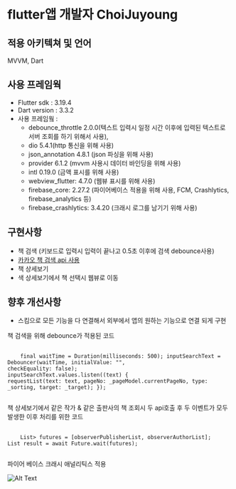 # flutter앱 개발자 ChoiJuyoung

## 적용 아키텍쳐 및 언어
MVVM, Dart

## 사용 프레임웍
* Flutter sdk : 3.19.4
* Dart version : 3.3.2
* 사용 프레임웤 :
  - debounce_throttle 2.0.0(텍스트 입력시 일정 시간 이후에 입력된 텍스트로 서버 조회를 하기 위해서 사용),
  - dio 5.4.1(http 통신을 위해 사용)
  - json_annotation 4.8.1 (json 파싱을 위해 사용)
  - provider 6.1.2 (mvvm 사용시 데이터 바인딩을 위해 사용)
  - intl 0.19.0 (금액 표시를 위해 사용)
  - webview_flutter: 4.7.0 (웹뷰 표시를 위해 사용)
  - firebase_core: 2.27.2 (파이어베이스 적용을 위해 사용, FCM, Crashlytics, firebase_analytics 등)
  - firebase_crashlytics: 3.4.20 (크래시 로그를 남기기 위해 사용)

## 구현사항
* 책 검색 (키보드로 입력시 입력이 끝나고 0.5초 이후에 검색 debounce사용)
* [카카오 책 검색 api 사용](https://dapi.kakao.com/v3/search/book)
* 책 상세보기
* 색 상세보기에서 책 선택시 웹뷰로 이동

## 향후 개선사항
* 스킴으로 모든 기능을 다 연결해서 외부에서 앱의 원하는 기능으로 연결 되게 구현

책 검색을 위해 debounce가 적용된 코드
<pre>
  <code>
    final waitTime = Duration(milliseconds: 500); inputSearchText = Debouncer(waitTime, initialValue: "",
checkEquality: false);
inputSearchText.values.listen((text) {
requestList(text: text, pageNo: _pageModel.currentPageNo, type:
_sorting, target: _target); });
  </code>
</pre>

책 상세보기에서 같은 작가 & 같은 출판사의 책 조회시 두 api호출 후 두 이벤트가 모두 발생한 이후 처리를 위한 코드
<pre>
  <code>
    List<Future<dynamic>> futures = [observerPublisherList, observerAuthorList];
List<dynamic> result = await Future.wait(futures);
  </code>
</pre>

파이어 베이스 크래시 애널리틱스 적용

![Alt Text](https://github.com/keydisk/portfolio/assets/23250335/d71b888f-167a-4ae3-bf36-323af3c33e57)
